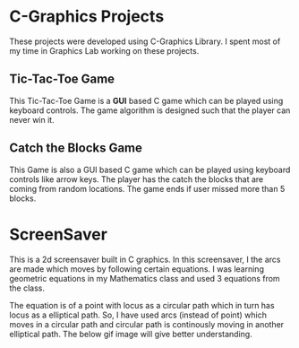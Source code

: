 # C-Graphics Projects 

These projects were developed using C-Graphics Library. I spent most of my time in Graphics Lab working on these projects.

## Tic-Tac-Toe Game 

This Tic-Tac-Toe Game is a **GUI** based C game which can be played using keyboard controls. The game algorithm is designed such that the player can never win it. 


## Catch the Blocks Game

This Game is also a GUI based C game which can be played using keyboard controls like arrow keys. The player has the catch the blocks that are coming from random locations. The game ends if user missed more than 5 blocks.


# ScreenSaver 

This is a 2d screensaver built in C graphics. In this screensaver, I the arcs are made which moves by following certain equations. I was learning geometric equations in my Mathematics class and used 3 equations from the class. 

The equation is of a point with locus as a circular path which in turn has locus as a elliptical path. So, I have used arcs (instead of point) which moves in a circular path and circular path is continously moving in another elliptical path. The below gif image will give better understanding.





